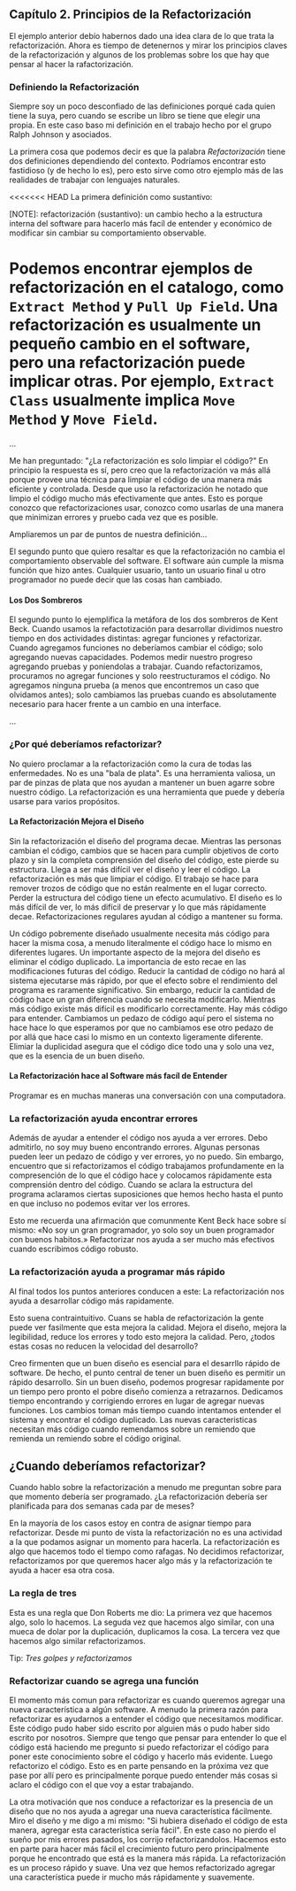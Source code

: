 ## Capítulo 2. Principios de la Refactorización

El ejemplo anterior debío habernos dado una idea clara de lo que trata la refactorización. Ahora
es tiempo de detenernos y mirar los principios claves de la refactorización y algunos de los problemas
sobre los que hay que pensar al hacer la rafactorización.

### Definiendo la Refactorización

Siempre soy un poco desconfiado de las definiciones porqué cada quien tiene la suya,
pero cuando se escribe un libro se tiene que elegir una propia. En este caso baso mi
definición en el trabajo hecho por el grupo Ralph Johnson y asociados.

La primera cosa que podemos decir es que la palabra *Refactorización* tiene dos definiciones
dependiendo del contexto. Podríamos encontrar esto fastidioso (y de hecho lo es), pero
esto sirve como otro ejemplo más de las realidades de trabajar con lenguajes naturales.

<<<<<<< HEAD
La primera definición como sustantivo:

[NOTE]: refactorización (sustantivo): un cambio hecho a la estructura interna del software
para hacerlo más facíl de entender y económico de modificar sin cambiar su comportamiento
observable.

Podemos encontrar ejemplos de refactorización en el catalogo, como `Extract Method`
y `Pull Up Field`. Una refactorización es usualmente un pequeño cambio en el software,
pero una refactorización puede implicar otras. Por ejemplo, `Extract Class` usualmente
implica `Move Method` y `Move Field`.
=======
...

Me han preguntado: "¿La refactorización es solo limpiar el código?" En principio la respuesta es
sí, pero creo que la refactorización va más allá porque provee una técnica para limpiar el código
de una manera más eficiente y controlada. Desde que uso la refactorización he notado que limpio el
código mucho más efectivamente que antes. Esto es porque conozco que refactorizaciones usar,
conozco como usarlas de una manera que minimizan errores y pruebo cada vez que es posible.

Ampliaremos un par de puntos de nuestra definición...

El segundo punto que quiero resaltar es que la refactorización no cambia el comportamiento observable
del software. El software aún cumple la misma función que hizo antes. Cualquier usuario,
tanto un usuario final u otro programador no puede decir que las cosas han cambiado.

#### Los Dos Sombreros

El segundo punto lo ejemplifica la metáfora de los dos sombreros de Kent Beck. Cuando usamos la refactotización
para desarrollar dividimos nuestro tiempo en dos actividades distintas: agregar funciones y
refactorizar. Cuando agregamos funciones no deberíamos cambiar el código; solo agregando
nuevas capacidades. Podemos medir nuestro progreso agregando pruebas y poniendolas a trabajar.
Cuando refactorizamos, procuramos no agregar funciones y solo reestructuramos el código.
No agregamos ninguna prueba (a menos que encontremos un caso que olvidamos antes); solo cambiamos
las pruebas cuando es absolutamente necesario para hacer frente a un cambio en una interface.

...

### ¿Por qué deberíamos refactorizar?

No quiero proclamar a la refactorización como la cura de todas las enfermedades. No es una "bala de plata".
Es una herramienta valiosa, un par de pinzas de plata que nos ayudan a mantener un buen agarre sobre
nuestro código. La refactorización es una herramienta que puede y debería usarse para varios propósitos.

#### La Refactorización Mejora el Diseño

Sin la refactorización el diseño del programa decae. Mientras las personas cambian
el código, cambios que se hacen para cumplir objetivos de corto plazo y sin la completa
comprensión del diseño del código, este pierde su estructura. Llega a ser
más difícil ver el diseño y leer el código. La refactorización es más que limpiar
el código. El trabajo se hace para remover trozos de código que no están realmente
en el lugar correcto. Perder la estructura del código tiene un efecto acumulativo.
El diseño es lo más difícil de ver, lo más difícil de preservar y lo que más rápidamente
decae. Refactorizaciones regulares ayudan al código a mantener su forma.

Un código pobremente diseñado usualmente necesita más código para hacer la misma cosa,
a menudo literalmente el código hace lo mismo en diferentes lugares. Un importante
aspecto de la mejora del diseño es eliminar el código duplicado. La importancia de
esto recae en las modificaciones futuras del código. Reducir la cantidad de código
no hará al sistema ejecutarse más rápido, por que el efecto sobre el rendimiento
del programa es raramente significativo. Sin embargo, reducir la cantidad de código
hace un gran diferencia cuando se necesita modificarlo. Mientras más código existe
más difícil es modificarlo correctamente. Hay más código para entender. Cambiamos
un pedazo de código aquí pero el sistema no hace hace lo que esperamos por que no
cambiamos ese otro pedazo de por allá que hace casi lo mismo en un contexto ligeramente
diferente. Elimiar la duplicidad asegura que el código dice todo una y solo una vez,
que es la esencia de un buen diseño.

#### La Refactorización hace al Software más facíl de Entender

Programar es en muchas maneras una conversación con una computadora.

### La refactorización ayuda encontrar errores

Además de ayudar a entender el código nos ayuda a ver errores. Debo admitirlo,
no soy muy bueno encontrando errores. Algunas personas pueden leer un pedazo de
código y ver errores, yo no puedo. Sin embargo, encuentro que si refactorizamos el
código trabajamos profundamente en la compresención de lo que el código hace y
colocamos rápidamente esta comprensión dentro del código. Cuando se aclara la estructura
del programa aclaramos ciertas suposiciones que hemos hecho hasta el punto en que
incluso no podemos evitar ver los errores.

Esto me recuerda una afirmación que comunmente Kent Beck hace sobre sí mismo: «No
soy un gran programador, yo solo soy un buen programador con buenos habitos.»
Refactorizar nos ayuda a ser mucho más efectivos cuando escribimos código robusto.

### La refactorización ayuda a programar más rápido

Al final todos los puntos anteriores conducen a este: La refactorización nos ayuda
a desarrollar código más rapidamente.

Esto suena contraintuitivo. Cuans se habla de refactorización la gente puede ver
fasilmente que esta mejora la calidad. Mejora el diseño, mejora la legibilidad, reduce
los errores y todo esto mejora la calidad. Pero, ¿todos estas cosas no reducen
la velocidad del desarrollo?

Creo firmenten que un buen diseño es esencial para el desarrllo rápido de software.
De hecho, el punto central de tener un buen diseño es permitir un rápido desarrollo.
Sin un buen diseño, podemos progresar rapidamente por un tiempo pero pronto el pobre
diseño comienza a retrazarnos. Dedicamos tiempo encontrando y corrigiendo errores en
lugar de agregar nuevas funciones. Los cambios toman más tiempo cuando intentamos entender
el sistema y encontrar el código duplicado. Las nuevas caracteristicas necesitan más
código cuando remendamos sobre un remiendo que remienda un remiendo sobre el código
original.

## ¿Cuando deberíamos refactorizar?

Cuando hablo sobre la refactorización a menudo me preguntan sobre para que momento
debería ser programado. ¿La refactorización debería ser planificada para dos semanas
cada par de meses?

En la mayoría de los casos estoy en contra de asignar tiempo para refactorizar.
Desde mi punto de vista la refactorización no es una actividad a la que podamos
asignar un momento para hacerla. La refactorización es algo que hacemos todo el
tiempo como rafagas. No decidimos refactorizar, refactorizamos por que queremos
hacer algo más y la refactorización te ayuda a hacer esa otra cosa.

### La regla de tres

Esta es una regla que Don Roberts me dio: La primera vez que hacemos algo, solo lo hacemos. La
seguda vez que hacemos algo similar, con una mueca de dolar por la duplicación, duplicamos
la cosa. La tercera vez que hacemos algo similar refactorizamos.

Tip: _Tres golpes y refactorizamos_

### Refactorizar cuando se agrega una función

El momento más comun para refactorizar es cuando queremos agregar una nueva característica
a algún software. A menudo la primera razón para refactorizar es ayudarnos a entender el código
que necesitamos modificar. Este código pudo haber sido escrito por alguien más o pudo haber
sido escrito por nosotros. Siempre que tengo que pensar para entender lo que el código está
haciendo me pregunto si puedo refactorizar el código para poner este conocimiento sobre
el código y hacerlo más evidente. Luego refactorizo el código. Esto es en parte pensando en
la próxima vez que pase por allí pero es principalmente porque puedo entender más cosas si
aclaro el código con el que voy a estar trabajando.

La otra motivación que nos conduce a refactorizar es la presencia de un diseño que no nos
ayuda a agregar una nueva característica fácilmente. Miro el diseño y me digo a mi mismo:
"Si hubiera diseñado el código de esta manera, agregar esta característica sería fácil".
En este caso no pierdo el sueño por mis errores pasados, los corrijo refactorizandolos.
Hacemos esto en parte para hacer más fácil el crecimiento futuro pero principalmente 
porque he encontrado que está es la manera más rápida. La refactorización es un proceso
rápido y suave. Una vez que hemos refactorizado agregar una característica puede ir
mucho más rápidamente y suavemente.

